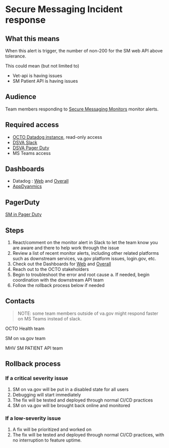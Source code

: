 # Secure Messaging Incident response

## What this means

When this alert is trigger, the number of non-200 for the SM web API above tolerance.

This could mean (but not limited to)

- Vet-api is having issues
- SM Patient API is having issues

## Audience

Team members responding to [Secure Messaging Monitors](https://vagov.ddog-gov.com/monitors/manage?q=MHV%20Secure%20Messag&order=desc) monitor alerts.  

## Required access

- [OCTO Datadog instance](https://vagov.ddog-gov.com/), read-only access
- [DSVA Slack](dsva.slack.com)
- [DSVA Pager Duty](https://ecc.pagerduty.com/)
- MS Teams access

## Dashboards

- Datadog : [Web](https://vagov.ddog-gov.com/dashboard/5r5-ra2-qga/mhv-secure-messaging) and [Overall](https://vagov.ddog-gov.com/dashboard/39q-93p-ftw/mhv-secure-messaging-metrics)
- [AppDyanmics](https://appdynprd.aac.va.gov/)

## PagerDuty

[SM in Pager Duty](https://ecc.pagerduty.com/service-directory/P7LKM9I)

## Steps

1. React/comment on the monitor alert in Slack to let the team know you are aware and there to help work through the issue
1. Review a list of recent monitor alerts, including other related platforms such as downstream services, va.gov platform issues, login.gov, etc.
1. Check out the Dashboards for [Web](https://vagov.ddog-gov.com/dashboard/5r5-ra2-qga/mhv-secure-messaging) and [Overall](https://vagov.ddog-gov.com/dashboard/39q-93p-ftw/mhv-secure-messaging-metrics)  
1. Reach out to the OCTO stakeholders
1. Begin to troubleshoot the error and root cause
  a. If needed, begin coordination with the downstream API team
1. Follow the rollback process below if needed

## Contacts

>NOTE: some team members outside of va.gov might respond faster on MS Teams instead of slack.

OCTO Health team

SM on va.gov team

MHV SM PATIENT API team

## Rollback process

### If a critical severity issue

1. SM on va.gov will be put in a disabled state for all users
2. Debugging will start immediately
3. The fix will be tested and deployed through normal CI/CD practices
4. SM on va.gov will be brought back online and monitored

### If a low-severity issue

1. A fix will be prioritized and worked on
1. The fix will be tested and deployed through normal CI/CD practices, with no interruption to feature uptime.
